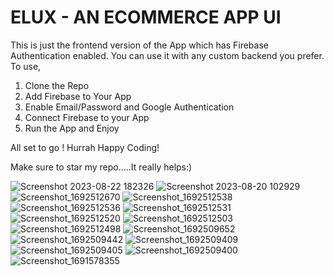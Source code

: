 # ELUX - AN ECOMMERCE APP UI
This is just the frontend version of the App which has Firebase Authentication enabled. You can use it with any custom backend you prefer. To use, 
1. Clone the Repo
2. Add Firebase to Your App
3. Enable Email/Password and Google Authentication
4. Connect Firebase to your App
5. Run the App and Enjoy

All set to go ! Hurrah
Happy Coding!

Make sure to star my repo.....It really helps:)


![Screenshot 2023-08-22 182326](https://github.com/zargham746/Elux-Ecommerce-App/assets/121686435/3fc04718-0ba2-45b8-a94c-a093bc3eefc2)
![Screenshot 2023-08-20 102929](https://github.com/zargham746/Elux-Ecommerce-App/assets/121686435/01506f86-0403-4942-b26b-c5ff680e7b0e)
![Screenshot_1692512670](https://github.com/zargham746/Elux-Ecommerce-App/assets/121686435/fa05751e-78c6-45a6-838b-bbfdbcb8598c)
![Screenshot_1692512538](https://github.com/zargham746/Elux-Ecommerce-App/assets/121686435/0627b3ee-7f7b-41af-9a50-334718b3d2cb)
![Screenshot_1692512536](https://github.com/zargham746/Elux-Ecommerce-App/assets/121686435/66462847-e990-4897-9d69-09cfc4855ccd)
![Screenshot_1692512531](https://github.com/zargham746/Elux-Ecommerce-App/assets/121686435/1eb69339-20a0-481c-982e-b9714244cbb8)
![Screenshot_1692512520](https://github.com/zargham746/Elux-Ecommerce-App/assets/121686435/87149e5a-3cc9-4313-a382-5e95fb5a2b55)
![Screenshot_1692512503](https://github.com/zargham746/Elux-Ecommerce-App/assets/121686435/cfa20fcc-8f80-42c2-af7e-69f5c8db9ba6)
![Screenshot_1692512498](https://github.com/zargham746/Elux-Ecommerce-App/assets/121686435/6f69f3e4-acfb-4c1a-b192-c8ca3373e0a3)
![Screenshot_1692509652](https://github.com/zargham746/Elux-Ecommerce-App/assets/121686435/8097fbfd-bd23-4ad4-b345-dbd4ff957694)
![Screenshot_1692509442](https://github.com/zargham746/Elux-Ecommerce-App/assets/121686435/e6997e96-d3ad-406a-97a1-95aef25e2b82)
![Screenshot_1692509409](https://github.com/zargham746/Elux-Ecommerce-App/assets/121686435/f4d19372-0548-43ae-8edc-b6d135706e3c)
![Screenshot_1692509405](https://github.com/zargham746/Elux-Ecommerce-App/assets/121686435/d19d64f2-b12d-46c0-8630-4161cd21a15f)
![Screenshot_1692509400](https://github.com/zargham746/Elux-Ecommerce-App/assets/121686435/14e3a2e8-b553-4710-97dd-4e8174a57694)
![Screenshot_1691578355](https://github.com/zargham746/Elux-Ecommerce-App/assets/121686435/a50db405-bb7c-402e-9778-9a6a72a79aa7)
